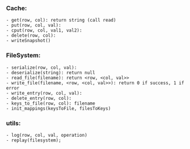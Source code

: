 ### Cache:
	- get(row, col): return string (call read)
	- put(row, col, val):
	- cput(row, col, val1, val2):
	- delete(row, col):
	- writeSnapshot() 


### FileSystem:
	- serialize(row, col, val):
	- deserialize(string): return null
	- read_file(filename): return <row, <col, val>>
	- write_file(filename, <row, <col, val>>): return 0 if success, 1 if error
	- write_entry(row, col, val): 
	- delete_entry(row, col):
	- keys_to_file(row, col): filename
	- init_mappings(keysToFile, filesToKeys)

### utils:
	- log(row, col, val, operation)
	- replay(filesystem);





